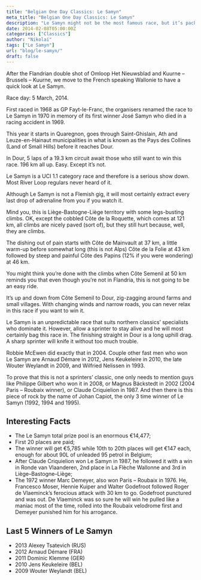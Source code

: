 ```yaml
---
title: "Belgian One Day Classics: Le Samyn"
meta_title: "Belgian One Day Classics: Le Samyn"
description: "Le Samyn might not be the most famous race, but it’s packed with tough climbs, unpredictable moments, and a history of surprising winners. From cobbled sections to fast sprints, this Wallonie classic offers plenty of drama for those in the know."
date: 2014-02-08T05:00:00Z
categories: ["Classics"]
author: "Nikolai"
tags: ["Le Samyn"]
url: "blog/le-samyn/"
draft: false
---
```


After the Flandrian double shot of Omloop Het Nieuwsblad and Kuurne – Brussels – Kuurne, we move to the French speaking Wallonie to have a quick look at Le Samyn.

Race day: 5 March, 2014.

First raced in 1968 as GP Fayt-le-Franc, the organisers renamed the race to Le Samyn in 1970 in memory of its first winner José Samyn who died in a racing accident in 1969.

This year it starts in Quaregnon, goes through Saint-Ghislain, Ath and Leuze-en-Hainaut municipalities in what is known as the Pays des Collines (Land of Small Hills) before it reaches Dour.

In Dour, 5 laps of a 19.3 km circuit await those who still want to win this race. 196 km all up. Easy. Except it’s not.

Le Samyn is a UCI 1.1 category race and therefore is a serious show down. Most River Loop regulars never heard of it.

Although Le Samyn is not a Flemish gig, it will most certainly extract every last drop of adrenaline from you if you watch it.

Mind you, this is Liège-Bastogne-Liège territory with some legs-busting climbs. OK, except the cobbled Côte de la Roquette, which comes at 121 km, all climbs are nicely paved (sort of), but they still hurt because, well, they are climbs.

The dishing out of pain starts with Côte de Mainvault at 37 km, a little warm-up before somewhat long (this is not Alps) Côte de la Folie at 43 km followed by steep and painful Côte des Papins (12% if you were wondering) at 46 km.

You might think you’re done with the climbs when Côte Semenil at 50 km reminds you that even though you’re not in Flandria, this is not going to be an easy ride.

It’s up and down from Côte Semenil to Dour, zig-zagging around farms and small villages. With changing winds and narrow roads, you can never relax in this race if you want to win it.

Le Samyn is an unpredictable race that suits northern classics’ specialists who dominate it. However, allow a sprinter to stay alive and he will most certainly bag this race in. The finishing straight in Dour is a long uphill drag. A sharp sprinter will knife it without too much trouble.

Robbie McEwen did exactly that in 2004. Couple other fast men who won Le Samyn are Arnaud Démare in 2012, Jens Keukeleire in 2010, the late Wouter Weylandt in 2009, and Wilfried Nelissen in 1993.

To prove that this is not a sprinters’ classic, one only needs to mention guys like Philippe Gilbert who won it in 2008, or Magnus Bäckstedt in 2002 (2004 Paris – Roubaix winner), or Claude Criquielion in 1987. And then there is this piece of rock by the name of Johan Capiot, the only 3 time winner of Le Samyn (1992, 1994 and 1995).

## Interesting Facts

- The Le Samyn total prize pool is an enormous €14,477;
- First 20 places are paid;
- The winner will get €5,785 while 10th to 20th places will get €147 each, enough for about 90L of unleaded 95 petrol in Belgium;
- After Claude Criquielion won Le Samyn in 1987, he followed it with a win in Ronde van Vlaanderen, 2nd place in La Flèche Wallonne and 3rd in Liège–Bastogne–Liège;
- The 1972 winner Marc Demeyer, also won Paris – Roubaix in 1976. He, Francesco Moser, Hennie Kuiper and Walter Godefroot followed Roger de Vlaeminck’s ferocious attack with 30 km to go. Godefroot punctured and was out. De Vlaeminck was so sure he will win he pulled like a maniac most of the time, rolled into the Roubaix velodrome first and Demeyer punished him for his arrogance.

## Last 5 Winners of Le Samyn

- 2013 Alexey Tsatevich (RUS)
- 2012 Arnaud Démare (FRA)
- 2011 Dominic Klemme (GER)
- 2010 Jens Keukeleire (BEL)
- 2009 Wouter Weylandt (BEL)